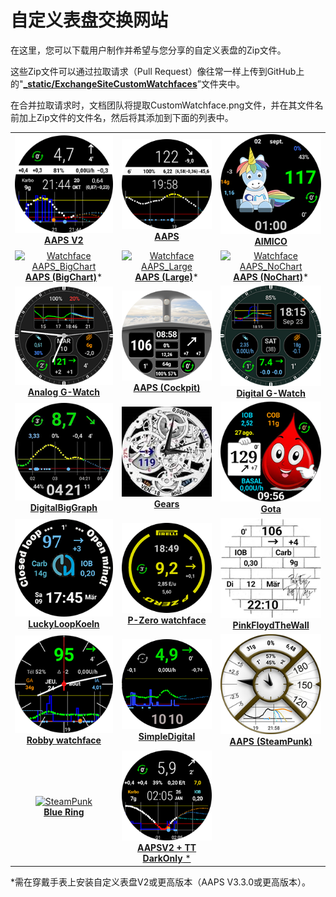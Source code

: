 # 自定义表盘交换网站

在这里，您可以下载用户制作并希望与您分享的自定义表盘的Zip文件。

这些Zip文件可以通过拉取请求（Pull Request）像往常一样上传到GitHub上的"**[_static/ExchangeSiteCustomWatchfaces](https://github.com/openaps/AndroidAPSdocs/tree/master/docs/_static/ExchangeSiteCustomWatchfaces)**”文件夹中。

在合并拉取请求时，文档团队将提取CustomWatchface.png文件，并在其文件名前加上Zip文件的文件名，然后将其添加到下面的列表中。



|                                                                                                                                                                                                                                                                     |                                                                                                                                                                                                                                                                                |                                                                                                                                                                                                                                                                    |
|:-------------------------------------------------------------------------------------------------------------------------------------------------------------------------------------------------------------------------------------------------------------------:|:------------------------------------------------------------------------------------------------------------------------------------------------------------------------------------------------------------------------------------------------------------------------------:|:------------------------------------------------------------------------------------------------------------------------------------------------------------------------------------------------------------------------------------------------------------------:|
|               [![Watchface AAPS_V2](../images/ExchangeSiteCustomWatchfaces/AAPS_V2-CustomWatchface.png) <br>**AAPS V2**](https://github.com/openaps/AndroidAPSdocs/raw/refs/heads/master/docs/_static/ExchangeSiteCustomWatchfaces/AAPS_V2.zip)               |                               [![AAPS](../images/ExchangeSiteCustomWatchfaces/AAPS-CustomWatchface.png) <br>**AAPS**](https://github.com/openaps/AndroidAPSdocs/raw/refs/heads/master/docs/_static/ExchangeSiteCustomWatchfaces/AAPS.zip)                                |                [![AIMICO](../images/ExchangeSiteCustomWatchfaces/AIMICO-V1_1-CustomWatchface.png) <br>**AIMICO**](https://github.com/openaps/AndroidAPSdocs/raw/refs/heads/master/docs/_static/ExchangeSiteCustomWatchfaces/AIMICO-V1_1.zip)                 |
| [![Watchface AAPS_BigChart](../images/ExchangeSiteCustomWatchfaces/AAPS_BigChart-CustomWatchface.png) <br/>**AAPS (BigChart)**](https://github.com/openaps/AndroidAPSdocs/raw/refs/heads/master/docs/_static/ExchangeSiteCustomWatchfaces/AAPS_BigChart.zip)* |            [![Watchface AAPS_Large](../images/ExchangeSiteCustomWatchfaces/AAPS_Large-CustomWatchface.png) <br/>**AAPS (Large)**](https://github.com/openaps/AndroidAPSdocs/raw/refs/heads/master/docs/_static/ExchangeSiteCustomWatchfaces/AAPS_Large.zip)*             |  [![Watchface AAPS_NoChart](../images/ExchangeSiteCustomWatchfaces/AAPS_NoChart-CustomWatchface.png) <br/>**AAPS (NoChart)**](https://github.com/openaps/AndroidAPSdocs/raw/refs/heads/master/docs/_static/ExchangeSiteCustomWatchfaces/AAPS_NoChart.zip)*   |
|      [![Analog G-Watch](../images/ExchangeSiteCustomWatchfaces/Analog_G-Watch-CustomWatchface.png) <br>**Analog G-Watch**](https://github.com/openaps/AndroidAPSdocs/raw/refs/heads/master/docs/_static/ExchangeSiteCustomWatchfaces/Analog_G-Watch.zip)      |                      [![Cockpit](../images/ExchangeSiteCustomWatchfaces/Cockpit-CustomWatchface.png) <br>**AAPS (Cockpit)**](https://github.com/openaps/AndroidAPSdocs/raw/refs/heads/master/docs/_static/ExchangeSiteCustomWatchfaces/Cockpit.zip)                      |   [![Digital G-Watch](../images/ExchangeSiteCustomWatchfaces/Digital_G-Watch-CustomWatchface.png) <br>**Digital G-Watch**](https://github.com/openaps/AndroidAPSdocs/raw/refs/heads/master/docs/_static/ExchangeSiteCustomWatchfaces/Digital_G-Watch.zip)    |
| [![DigitalBigGraph](../images/ExchangeSiteCustomWatchfaces/DigitalBigGraph-CustomWatchface.png) <br/>**DigitalBigGraph**](https://github.com/openaps/AndroidAPSdocs/raw/refs/heads/master/docs/_static/ExchangeSiteCustomWatchfaces/DigitalBigGraph_v1.5.zip) |                             [![Gears](../images/ExchangeSiteCustomWatchfaces/Gears-CustomWatchface.jpg) <br>**Gears**](https://github.com/openaps/AndroidAPSdocs/raw/refs/heads/master/docs/_static/ExchangeSiteCustomWatchfaces/Gears.zip)                              |                       [![Gota](../images/ExchangeSiteCustomWatchfaces/Gota-CustomWatchface.png) <br>**Gota**](https://github.com/openaps/AndroidAPSdocs/raw/refs/heads/master/docs/_static/ExchangeSiteCustomWatchfaces/Gota_v2.4.zip)                       |
|      [![LuckyLoopKoeln](../images/ExchangeSiteCustomWatchfaces/LuckyLoopKoeln-CustomWatchface.png) <br>**LuckyLoopKoeln**](https://github.com/openaps/AndroidAPSdocs/raw/refs/heads/master/docs/_static/ExchangeSiteCustomWatchfaces/LuckyLoopKoeln.zip)      |             [![P-Zero watchface](../images/ExchangeSiteCustomWatchfaces/pzero_v1.0-CustomWatchface.png) <br/>**P-Zero watchface**](https://github.com/openaps/AndroidAPSdocs/raw/refs/heads/master/docs/_static/ExchangeSiteCustomWatchfaces/pzero_v1.0.zip)             | [![PinkFloydTheWall](../images/ExchangeSiteCustomWatchfaces/PinkFloydTheWall-CustomWatchface.png) <br/>**PinkFloydTheWall**](https://github.com/openaps/AndroidAPSdocs/raw/refs/heads/master/docs/_static/ExchangeSiteCustomWatchfaces/PinkFloydTheWall.zip) |
|    [![Robby watchface](../images/ExchangeSiteCustomWatchfaces/Robby_watchface-CustomWatchface.png) <br>**Robby watchface**](https://github.com/openaps/AndroidAPSdocs/raw/refs/heads/master/docs/_static/ExchangeSiteCustomWatchfaces/Robby_watchface.zip)    |        [![SimpleDigital](../images/ExchangeSiteCustomWatchfaces/SimpleDigital_v1.3-CustomWatchface.png) <br>**SimpleDigital**](https://github.com/openaps/AndroidAPSdocs/raw/refs/heads/master/docs/_static/ExchangeSiteCustomWatchfaces/SimpleDigital_v1.3.zip)         |            [![SteamPunk](../images/ExchangeSiteCustomWatchfaces/SteamPunk-CustomWatchface.png) <br>**AAPS (SteamPunk)**](https://github.com/openaps/AndroidAPSdocs/raw/refs/heads/master/docs/_static/ExchangeSiteCustomWatchfaces/SteamPunk.zip)            |
|               [![SteamPunk](../images/ExchangeSiteCustomWatchfaces/Blue_Ring-CustomWatchface.jpg) <br/>**Blue Ring**](https://github.com/openaps/AndroidAPSdocs/raw/refs/heads/master/docs/_static/ExchangeSiteCustomWatchfaces/Blue_Ring.zip)                | [![AAPSV2 TT DarkOnly](../images/ExchangeSiteCustomWatchfaces/AAPSV2_TT_DarkOnly-CustomWatchface.png) <br/>**AAPSV2 + TT DarkOnly** *](https://github.com/openaps/AndroidAPSdocs/raw/refs/heads/master/docs/_static/ExchangeSiteCustomWatchfaces/AAPSV2_TT_DarkOnly.zip) |                                                                                                                                                                                                                                                                    |

*需在穿戴手表上安装自定义表盘V2或更高版本（AAPS V3.3.0或更高版本）。

